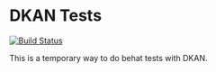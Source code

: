 DKAN Tests
======

[![Build Status](https://travis-ci.org/acouch/t-test.png?branch=master)](https://travis-ci.org/acouch/t-test)

This is a temporary way to do behat tests with DKAN.
